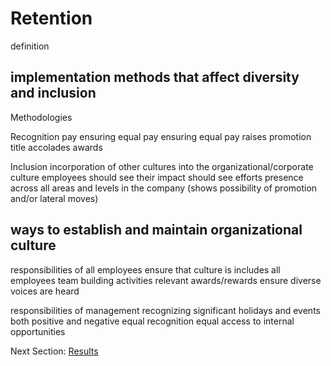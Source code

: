 # Retention

definition

## implementation methods that affect diversity and inclusion

Methodologies

Recognition
  pay
    ensuring equal pay
    ensuring equal pay raises
  promotion
  title
  accolades
  awards

Inclusion
  incorporation of other cultures into the organizational/corporate culture
  employees should see their impact
  should see efforts presence across all areas and levels in the company (shows possibility of promotion and/or lateral moves)

## ways to establish and maintain organizational culture

responsibilities of all employees
  ensure that culture is includes all employees
    team building activities
    relevant awards/rewards
  ensure diverse voices are heard

responsibilities of management
  recognizing significant holidays and events
    both positive and negative
  equal recognition
  equal access to internal opportunities

Next Section:
[Results](https://killumslow.github.io/Open-Social-Diversity-Initiative/content/results)
